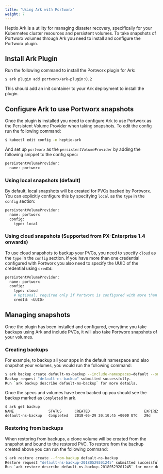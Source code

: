 ```yaml
---
title: "Using Ark with Portworx"
weight: 7
---
```


Heptio Ark is a utility for managing disaster recovery, specifically for your
Kubernetes cluster resources and persistent volumes. To take snapshots of
Portworx volumes through Ark you need to install and configure the Portworx
plugin.

## Install Ark Plugin
Run the following command to install the Portworx plugin for Ark:
```bash
$ ark plugin add portworx/ark-plugin:0.2
```

This should add an init container to your Ark deployment to install the
plugin.

## Configure Ark to use Portworx snapshots

Once the plugin is installed you need to configure Ark to use Portworx as the
Persistent Volume Provider when taking snapshots. To edit the config run the
following command:

```bash
$ kubectl edit config -n heptio-ark
```

And set up `portworx` as the `persistentVolumeProvider` by adding the following
snippet to the config spec:
```bash
persistentVolumeProvider:
  name: portworx
```

### Using local snapshots (default)
By default, local snapshots will be created for PVCs backed by Portworx. You can explicitly configure this by specifying
`local` as the `type` in the `config` section:
```bash
persistentVolumeProvider:
  name: portworx
  config:
    type: local
```

### Using cloud snapshots (Supported from PX-Enterprise 1.4 onwards)
To use cloud snapshots to backup your PVCs, you need to specify `cloud` as the `type` in the `config` section. If you have
more than one credential configured with Portworx you also need to specify the UUID of the credential using `credId`:
```bash
persistentVolumeProvider:
  name: portworx
  config:
    type: cloud
    # Optional, required only if Portworx is configured with more than one credential
    credId: <UUID>
```

## Managing snapshots
Once the plugin has been installed and configured, everytime you take backups
using Ark and include PVCs, it will also take Portworx snapshots of your volumes.

### Creating backups
For example, to backup all your apps in the default namespace and also snapshot
your volumes, you would run the following command:
```bash
$ ark backup create default-ns-backup --include-namespaces=default --snapshot-volumes
Backup request "default-ns-backup" submitted successfully.
Run `ark backup describe default-ns-backup` for more details.
```

Once the specs and volumes have been backed up you should see the backup marked
as `Completed` in ark.

```bash
$ ark get backup
NAME                STATUS      CREATED                         EXPIRES   SELECTOR
default-ns-backup   Completed   2018-05-29 20:10:45 +0000 UTC   29d       <none>
```

### Restoring from backups
When restoring from backups, a clone volume will be created from the snapshot and
bound to the restored PVC. To restore from the backup created above you can run
the following command:
```bash
$ ark restore create --from-backup default-ns-backup
Restore request "default-ns-backup-20180529201245" submitted successfully.
Run `ark restore describe default-ns-backup-20180529201245` for more details.
```

